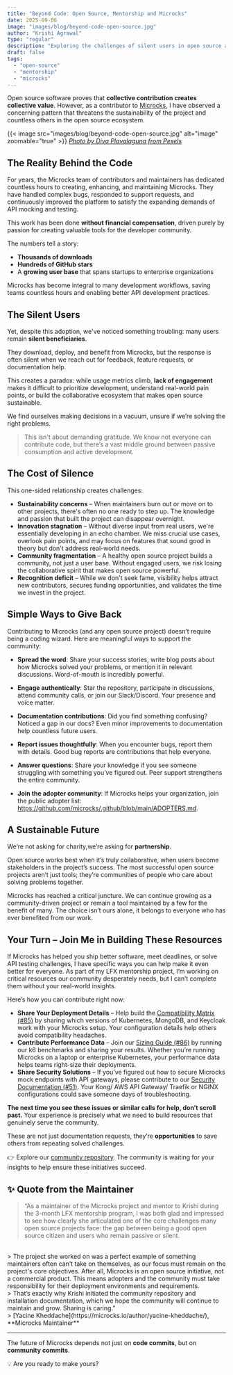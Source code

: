 ```yaml
---
title: "Beyond Code: Open Source, Mentorship and Microcks"
date: 2025-09-06
image: "images/blog/beyond-code-open-source.jpg"
author: "Krishi Agrawal"
type: "regular"
description: "Exploring the challenges of silent users in open source and how Microcks is building sustainability through community engagement."
draft: false
tags:
  - "open-source"
  - "mentorship"
  - "microcks"
---
```


Open source software proves that **collective contribution creates collective value**. However, as a contributor to [Microcks](https://microcks.io/), I have observed a concerning pattern that threatens the sustainability of the project and countless others in the open source ecosystem.


{{< image src="images/blog/beyond-code-open-source.jpg" alt="image" zoomable="true" >}}
[*Photo by Diva Plavalaguna from Pexels*](https://www.pexels.com/photo/close-up-photo-of-people-holding-puzzle-pieces-6147381/)


## The Reality Behind the Code

For years, the Microcks team of contributors and maintainers has dedicated countless hours to creating, enhancing, and maintaining Microcks. They have handled complex bugs, responded to support requests, and continuously improved the platform to satisfy the expanding demands of API mocking and testing.  

This work has been done **without financial compensation**, driven purely by passion for creating valuable tools for the developer community.  

The numbers tell a story:  
- **Thousands of downloads**  
- **Hundreds of GitHub stars**  
- A **growing user base** that spans startups to enterprise organizations  

Microcks has become integral to many development workflows, saving teams countless hours and enabling better API development practices.

## The Silent Users

Yet, despite this adoption, we've noticed something troubling: many users remain **silent beneficiaries**.  

They download, deploy, and benefit from Microcks, but the response is often silent when we reach out for feedback, feature requests, or documentation help. 

This creates a paradox: while usage metrics climb, **lack of engagement** makes it difficult to prioritize development, understand real-world pain points, or build the collaborative ecosystem that makes open source sustainable.

We find ourselves making decisions in a vacuum, unsure if we’re solving the right problems.

> This isn't about demanding gratitude. We know not everyone can contribute code, but there’s a vast middle ground between passive consumption and active development.

## The Cost of Silence

This one-sided relationship creates challenges:

- **Sustainability concerns** – When maintainers burn out or move on to other projects, there's often no one ready to step up. The knowledge and passion that built the project can disappear overnight.  
- **Innovation stagnation** – Without diverse input from real users, we're essentially developing in an echo chamber. We miss crucial use cases, overlook pain points, and may focus on features that sound good in theory but don't address real-world needs.
- **Community fragmentation** – A healthy open source project builds a community, not just a user base. Without engaged users, we risk losing the collaborative spirit that makes open source powerful.
- **Recognition deficit** – While we don't seek fame, visibility helps attract new contributors, secures funding opportunities, and validates the time we invest in the project.

## Simple Ways to Give Back

Contributing to Microcks (and any open source project) doesn’t require being a coding wizard. Here are meaningful ways to support the community:
- **Spread the word**: Share your success stories, write blog posts about how Microcks solved your problems, or mention it in relevant discussions. Word-of-mouth is incredibly powerful.

- **Engage authentically**: Star the repository, participate in discussions, attend community calls, or join our Slack/Discord. Your presence and voice matter.

- **Documentation contributions**: Did you find something confusing? Noticed a gap in our docs? Even minor improvements to documentation help countless future users.

- **Report issues thoughtfully**: When you encounter bugs, report them with details. Good bug reports are contributions that help everyone.

- **Answer questions**: Share your knowledge if you see someone struggling with something you’ve figured out. Peer support strengthens the entire community.

- **Join the adopter community**: If Microcks helps your organization, join the public adopter list:  https://github.com/microcks/.github/blob/main/ADOPTERS.md.


## A Sustainable Future

We’re not asking for charity,we’re asking for **partnership**.  

Open source works best when it’s truly collaborative, when users become stakeholders in the project’s success. The most successful open source projects aren’t just tools; they’re communities of people who care about solving problems together.

Microcks has reached a critical juncture. We can continue growing as a community-driven project or remain a tool maintained by a few for the benefit of many. The choice isn’t ours alone, it belongs to everyone who has ever benefited from our work.

## Your Turn – Join Me in Building These Resources

If Microcks has helped you ship better software, meet deadlines, or solve API testing challenges, I have specific ways you can help make it even better for everyone. As part of my LFX mentorship project, I’m working on critical resources our community desperately needs, but I can’t complete them without your real-world insights.

Here’s how you can contribute right now:

- **Share Your Deployment Details** – Help build the [Compatibility Matrix (#85)](https://github.com/microcks/community/issues/85) by sharing which versions of Kubernetes, MongoDB, and Keycloak work with your Microcks setup. Your configuration details help others avoid compatibility headaches.
- **Contribute Performance Data** – Join our [Sizing Guide (#86)](https://github.com/microcks/community/issues/86) by running our k6 benchmarks and sharing your results. Whether you’re running Microcks on a laptop or enterprise Kubernetes, your performance data helps teams right-size their deployments.
- **Share Security Solutions** – If you’ve figured out how to secure Microcks mock endpoints with API gateways, please contribute to our [Security Documentation (#51)](https://github.com/microcks/community/issues/51). Your Kong/ AWS API Gateway/ Traefik or NGINX configurations could save someone days of troubleshooting.

<b>The next time you see these issues or similar calls for help, don’t scroll past.</b> Your experience is precisely what we need to build resources that genuinely serve the community.

These are not just documentation requests, they’re **opportunities** to save others from repeating solved challenges.  

👉 Explore our [community repository](https://github.com/microcks/community). The community is waiting for your insights to help ensure these initiatives succeed.

## ✨ Quote from the Maintainer

> “As a maintainer of the Microcks project and mentor to Krishi during the 3-month LFX mentorship program, I was both glad and impressed to see how clearly she articulated one of the core challenges many open source projects face: the gap between being a good open source citizen and users who remain passive or silent.
<br/>
> The project she worked on was a perfect example of something maintainers often can’t take on themselves, as our focus must remain on the project's core objectives. After all, Microcks is an open source initiative, not a commercial product. This means adopters and the community must take responsibility for their deployment environments and requirements.
<br/>
> That’s exactly why Krishi initiated the community repository and installation documentation, which we hope the community will continue to maintain and grow. Sharing is caring.”
<br/>
> [Yacine Kheddache](https://microcks.io/author/yacine-kheddache/), **Microcks Maintainer**

---

The future of Microcks depends not just on **code commits**, but on **community commits**.  

💡 Are you ready to make yours?
